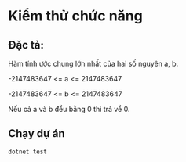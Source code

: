 # Kiểm thử chức năng
## Đặc tả: 
Hàm tính ước chung lớn nhất của hai số nguyên a, b.

-2147483647 <= a <= 2147483647

-2147483647 <= b <= 2147483647

Nếu cả a và b đều bằng 0 thì trả về 0.
## Chạy dự án
```
dotnet test
```
